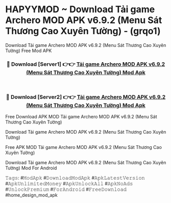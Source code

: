# HAPYYMOD ~ Download Tải game Archero MOD APK v6.9.2 (Menu Sát Thương Cao Xuyên Tường) - (grqo1)
Download Tải game Archero MOD APK v6.9.2 (Menu Sát Thương Cao Xuyên Tường) Free Mod APK

<div align="center">
<h3>🔴 Download [Server1] 👉👉 <a href="https://apk-comot.site?title=Tải_game_Archero_MOD_APK_v6.9.2_(Menu_Sát_Thương_Cao_Xuyên_Tường)">Tải game Archero MOD APK v6.9.2 (Menu Sát Thương Cao Xuyên Tường) Mod Apk</a></h3><br>

<h3>🔴 Download [Server2] 👉👉 <a href="https://apk-comot.site?title=Tải_game_Archero_MOD_APK_v6.9.2_(Menu_Sát_Thương_Cao_Xuyên_Tường)">Tải game Archero MOD APK v6.9.2 (Menu Sát Thương Cao Xuyên Tường) Mod Apk</a></h3>
</div>


Free Download APK MOD Tải game Archero MOD APK v6.9.2 (Menu Sát Thương Cao Xuyên Tường)

Download Tải game Archero MOD APK v6.9.2 (Menu Sát Thương Cao Xuyên Tường) 

Free APK MOD Tải game Archero MOD APK v6.9.2 (Menu Sát Thương Cao Xuyên Tường) 

Download Tải game Archero MOD APK v6.9.2 (Menu Sát Thương Cao Xuyên Tường) Mod For Android

𝚃𝚊𝚐𝚜: #𝙼𝚘𝚍𝙰𝚙𝚔 #𝙳𝚘𝚠𝚗𝚕𝚘𝚊𝚍𝙼𝚘𝚍𝙰𝚙𝚔 #𝙰𝚙𝚔𝙻𝚊𝚝𝚎𝚜𝚝𝚅𝚎𝚛𝚜𝚒𝚘𝚗 #𝙰𝚙𝚔𝚄𝚗𝚕𝚒𝚖𝚒𝚝𝚎𝚍𝙼𝚘𝚗𝚎𝚢 #𝙰𝚙𝚔𝚄𝚗𝚕𝚘𝚌𝚔𝙰𝚕𝚕 #𝙰𝚙𝚔𝙽𝚘𝙰𝚍𝚜 #𝚄𝚗𝚕𝚘𝚌𝚔𝙿𝚛𝚎𝚖𝚒𝚞𝚖 #𝙵𝚘𝚛𝙰𝚗𝚍𝚛𝚘𝚒𝚍 #𝙵𝚛𝚎𝚎𝙳𝚘𝚠𝚗𝚕𝚘𝚊𝚍 #home_design_mod_apk